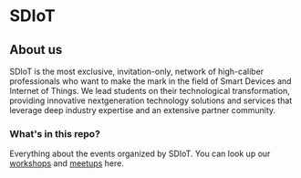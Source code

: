 # SDIoT 
## About us
SDIoT is the most exclusive, invitation-only, network of high-caliber professionals who want to make the mark
in the field of Smart Devices and Internet of Things. We lead students on their technological
transformation, providing innovative nextgeneration technology solutions and services that leverage deep
industry expertise and an extensive partner community.

### What's in this repo?
Everything about the events organized by SDIoT. You can look up our [workshops](/Workshops) and [meetups](/Meetups) here.
